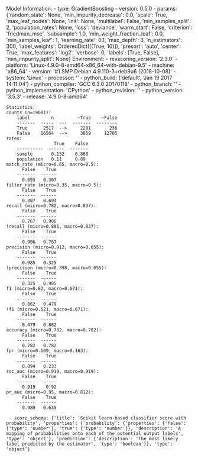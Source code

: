 Model Information:
	 - type: GradientBoosting
	 - version: 0.5.0
	 - params: {'random_state': None, 'min_impurity_decrease': 0.0, 'scale': True, 'max_leaf_nodes': None, 'init': None, 'multilabel': False, 'min_samples_split': 2, 'population_rates': None, 'loss': 'deviance', 'warm_start': False, 'criterion': 'friedman_mse', 'subsample': 1.0, 'min_weight_fraction_leaf': 0.0, 'min_samples_leaf': 1, 'learning_rate': 0.1, 'max_depth': 3, 'n_estimators': 300, 'label_weights': OrderedDict([(True, 10)]), 'presort': 'auto', 'center': True, 'max_features': 'log2', 'verbose': 0, 'labels': [True, False], 'min_impurity_split': None}
	Environment:
	 - revscoring_version: '2.3.0'
	 - platform: 'Linux-4.9.0-8-amd64-x86_64-with-debian-9.5'
	 - machine: 'x86_64'
	 - version: '#1 SMP Debian 4.9.110-3+deb9u6 (2018-10-08)'
	 - system: 'Linux'
	 - processor: ''
	 - python_build: ('default', 'Jan 19 2017 14:11:04')
	 - python_compiler: 'GCC 6.3.0 20170118'
	 - python_branch: ''
	 - python_implementation: 'CPython'
	 - python_revision: ''
	 - python_version: '3.5.3'
	 - release: '4.9.0-8-amd64'
	
	Statistics:
	counts (n=19081):
		label        n         ~True    ~False
		-------  -----  ---  -------  --------
		True      2517  -->     2281       236
		False    16564  -->     3859     12705
	rates:
		              True    False
		----------  ------  -------
		sample       0.132    0.868
		population   0.11     0.89
	match_rate (micro=0.65, macro=0.5):
		  False    True
		-------  ------
		  0.693   0.307
	filter_rate (micro=0.35, macro=0.5):
		  False    True
		-------  ------
		  0.307   0.693
	recall (micro=0.782, macro=0.837):
		  False    True
		-------  ------
		  0.767   0.906
	!recall (micro=0.891, macro=0.837):
		  False    True
		-------  ------
		  0.906   0.767
	precision (micro=0.912, macro=0.655):
		  False    True
		-------  ------
		  0.985   0.325
	!precision (micro=0.398, macro=0.655):
		  False    True
		-------  ------
		  0.325   0.985
	f1 (micro=0.82, macro=0.671):
		  False    True
		-------  ------
		  0.862   0.479
	!f1 (micro=0.521, macro=0.671):
		  False    True
		-------  ------
		  0.479   0.862
	accuracy (micro=0.782, macro=0.782):
		  False    True
		-------  ------
		  0.782   0.782
	fpr (micro=0.109, macro=0.163):
		  False    True
		-------  ------
		  0.094   0.233
	roc_auc (micro=0.919, macro=0.919):
		  False    True
		-------  ------
		  0.919    0.92
	pr_auc (micro=0.95, macro=0.812):
		  False    True
		-------  ------
		  0.989   0.635
	
	 - score_schema: {'title': 'Scikit learn-based classifier score with probability', 'properties': {'probability': {'properties': {'false': {'type': 'number'}, 'true': {'type': 'number'}}, 'description': 'A mapping of probabilities onto each of the potential output labels', 'type': 'object'}, 'prediction': {'description': 'The most likely label predicted by the estimator', 'type': 'boolean'}}, 'type': 'object'}

